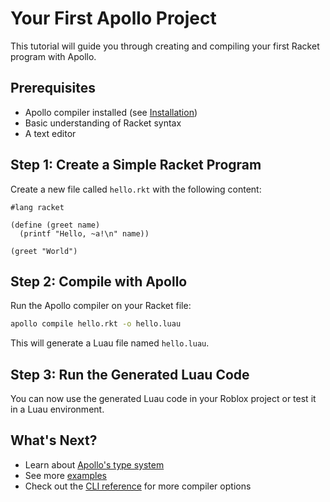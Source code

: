 # Your First Apollo Project

This tutorial will guide you through creating and compiling your first Racket program with Apollo.

## Prerequisites

*   Apollo compiler installed (see [Installation](../tutorials/installation.md))
*   Basic understanding of Racket syntax
*   A text editor

## Step 1: Create a Simple Racket Program

Create a new file called `hello.rkt` with the following content:

```racket
#lang racket

(define (greet name)
  (printf "Hello, ~a!\n" name))

(greet "World")
```

## Step 2: Compile with Apollo

Run the Apollo compiler on your Racket file:

```bash
apollo compile hello.rkt -o hello.luau
```

This will generate a Luau file named `hello.luau`.

## Step 3: Run the Generated Luau Code

You can now use the generated Luau code in your Roblox project or test it in a Luau environment.

## What's Next?

*   Learn about [Apollo's type system](../explanation/type-system.md)
*   See more [examples](../tutorials/examples.md)
*   Check out the [CLI reference](../reference/cli.md) for more compiler options 
